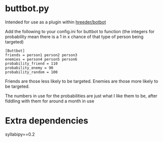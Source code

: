 # buttbot.py

Intended for use as a plugin within [hreeder/botbot](https://github.com/hreeder/botbot)

Add the following to your config.ini for buttbot to function
(the integers for probability mean there is a 1 in x chance of that type of person being targeted)

```
[Buttbot]
friends = person1 person2 person3 
enemies = person4 person5 person6 
probability_friend = 110
probability_enemy = 90
probability_random = 100

```
Friends are those less likely to be targeted.
Enemies are those more likely to be targeted.

The numbers in use for the probabilities are just what I like them to be, after fiddling with them for around a month in use

# Extra dependencies
syllabipy==0.2

